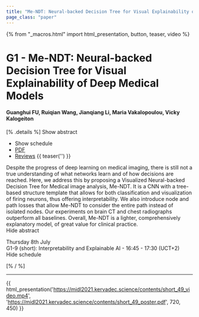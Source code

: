 ```yaml
---
title: "Me-NDT: Neural-backed Decision Tree for Visual Explainability of Deep Medical Models"
page_class: "paper"
---
```


{% from "_macros.html" import html_presentation, button, teaser, video %}

# G1 - Me-NDT: Neural-backed Decision Tree for Visual Explainability of Deep Medical Models

#### Guanghui FU, Ruiqian Wang, Jianqiang Li, Maria Vakalopoulou, Vicky Kalogeiton

[% .details %]
<a class="toggle_visibility" data-selector=".abstract" data-level="3">Show abstract</a>
- <a class="toggle_visibility" data-selector=".schedule" data-level="3">Show schedule</a>
- <a href="https://openreview.net/pdf?id=pL_aFZKNO5N">PDF</a>
- <a href="https://openreview.net/forum?id=pL_aFZKNO5N">Reviews</a>
{{ teaser('') }}

<p>
    <span class="abstract">
        Despite the progress of deep learning on medical imaging, there is still not a true understanding of what networks learn and of how decisions are reached. Here, we address this by proposing a Visualized Neural-backed Decision Tree for Medical image analysis, Me-NDT. It is a CNN with a tree-based structure template that allows for both classification and visualization of firing neurons, thus offering interpretability. We also introduce node and path losses that allow Me-NDT to consider the entire path instead of isolated nodes. Our experiments on brain CT and chest radiographs outperform all baselines. Overall, Me-NDT is a lighter, comprehensively explanatory model, of great value for clinical practice. 
        <br>
        <span class="actions"><a class="toggle_visibility" data-level="2">Hide abstract</a></span>
    </span>
</p>

<p>
    <span class="schedule">
         Thursday 8th July<br>G1-9 (short): Interpretability and Explainable AI - 16:45 - 17:30 (UCT+2)
        <br>
        <span class="actions"><a class="toggle_visibility" data-level="2">Hide schedule</a></span>
    </span>
</p>

[% / %]


---

{{ html_presentation('https://midl2021.kervadec.science/contents/short_49_video.mp4', 'https://midl2021.kervadec.science/contents/short_49_poster.pdf', 720, 450) }}